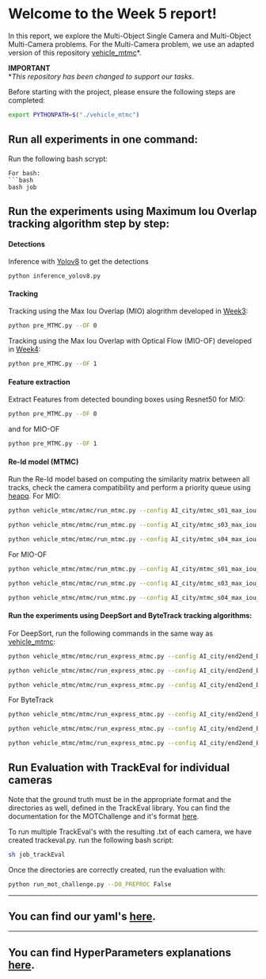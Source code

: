 
# Welcome to the Week 5 report!

In this report, we explore the Multi-Object Single Camera and Multi-Object Multi-Camera problems. For the Multi-Camera problem, we use an adapted version of this repository [vehicle_mtmc](https://github.com/regob/vehicle_mtmc)*.

**IMPORTANT**  
**This repository has been changed to support our tasks*.

Before starting with the project, please ensure the following steps are completed:

```bash
export PYTHONPATH=$("./vehicle_mtmc")
```

## Run all experiments in one command:
Run the following bash scrypt:
```
For bash:  
```bash
bash job
```


## Run the experiments using Maximum Iou Overlap tracking algorithm step by step:
#### Detections
Inference with [Yolov8](https://github.com/ultralytics/ultralytics) to get the detections
```
python inference_yolov8.py
```

#### Tracking 
Tracking using the Max Iou Overlap (MIO) alogrithm developed in [Week3](https://github.com/mcv-m6-video/mcv-m6-2023-team6/tree/main/week3): 
```bash
python pre_MTMC.py --OF 0
```
Tracking using the Max Iou Overlap with Optical Flow (MIO-OF) developed in [Week4](https://github.com/mcv-m6-video/mcv-m6-2023-team6/tree/main/week4):
```bash
python pre_MTMC.py --OF 1
```

#### Feature extraction
Extract Features from detected bounding boxes using Resnet50 for MIO:
```bash
python pre_MTMC.py --OF 0
```
and for MIO-OF
```bash
python pre_MTMC.py --OF 1
```

#### Re-Id model (MTMC)
Run the Re-Id model based on computing the similarity matrix between all tracks, check the camera compatibility and perform a priority queue using [heapq](https://docs.python.org/3/library/heapq.html). For MIO:
```bash
python vehicle_mtmc/mtmc/run_mtmc.py --config AI_city/mtmc_s01_max_iou.yaml
```
```bash
python vehicle_mtmc/mtmc/run_mtmc.py --config AI_city/mtmc_s03_max_iou.yaml
```
```bash
python vehicle_mtmc/mtmc/run_mtmc.py --config AI_city/mtmc_s04_max_iou.yaml
```
For MIO-OF
```bash
python vehicle_mtmc/mtmc/run_mtmc.py --config AI_city/mtmc_s01_max_iou_OF.yaml
```
```bash
python vehicle_mtmc/mtmc/run_mtmc.py --config AI_city/mtmc_s03_max_iou_OF.yaml
```
```bash
python vehicle_mtmc/mtmc/run_mtmc.py --config AI_city/mtmc_s04_max_iou_OF.yaml
```



#### Run the experiments using DeepSort and ByteTrack tracking algorithms:

For DeepSort, run the following commands in the same way as [vehicle_mtmc](https://github.com/regob/vehicle_mtmc):
```bash
python vehicle_mtmc/mtmc/run_express_mtmc.py --config AI_city/end2end_DeepSort_s01.yaml
```
```bash
python vehicle_mtmc/mtmc/run_express_mtmc.py --config AI_city/end2end_DeepSort_s03.yaml
```
```bash
python vehicle_mtmc/mtmc/run_express_mtmc.py --config AI_city/end2end_DeepSort_s04.yaml
```

For ByteTrack
```bash
python vehicle_mtmc/mtmc/run_express_mtmc.py --config AI_city/end2end_ByTrack_s01.yaml 
```
```bash
python vehicle_mtmc/mtmc/run_express_mtmc.py --config AI_city/end2end_ByTrack_s03.yaml 
```
```bash
python vehicle_mtmc/mtmc/run_express_mtmc.py --config AI_city/end2end_ByTrack_s04.yaml 
```


## Run Evaluation with TrackEval for individual cameras
Note that the ground truth must be in the appropriate format and the directories as well, defined in the TrackEval library. You can find the documentation for the
MOTChallenge and it's format [here](https://github.com/JonathonLuiten/TrackEval/tree/master/docs/MOTChallenge-Official). 

To run multiple TrackEval's with the resulting .txt of each camera, we have created trackeval.py. run the following bash script:
```bash
sh job_trackEval
```

Once the directories are correctly created, run the evaluation with:
```bash
python run_mot_challenge.py --DO_PREPROC False 
```

------------
## You can find our yaml's [here](https://github.com/mcv-m6-video/mcv-m6-2023-team6/tree/main/week5/vehicle_mtmc/config/AI_city).

--------
## You can find HyperParameters explanations [here](https://github.com/mcv-m6-video/mcv-m6-2023-team6/tree/main/week5/vehicle_mtmc/config/defaults.py).







